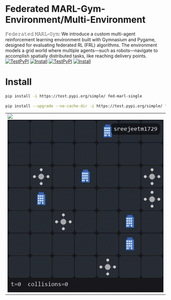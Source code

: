 # Federated MARL-Gym-Environment/Multi-Environment
𝙵𝚎𝚍𝚎𝚛𝚊𝚝𝚎𝚍 𝙼𝙰𝚁𝙻-𝙶𝚢𝚖: We introduce a custom multi-agent reinforcement learning environment built with Gymnasium and Pygame, designed for evaluating federated RL (FRL) algorithms. The environment models a grid world where multiple agents—such as robots—navigate to accomplish spatially distributed tasks, like reaching delivery points.
[![TestPyPI](https://img.shields.io/badge/dynamic/json?url=https://test.pypi.org/pypi/marl-env/json&query=$.info.version&label=TestPyPI-Single-Env&logo=pypi)](https://test.pypi.org/project/fed-marl-single/)
[![Install](https://img.shields.io/badge/pip%20install-marl--env-red)](#installation)
[![TestPyPI](https://img.shields.io/badge/dynamic/json?url=https://test.pypi.org/pypi/fed-marl-multi/json&query=$.info.version&label=TestPyPI-Multi-Env&logo=pypi&cacheSeconds=300)](https://test.pypi.org/project/fed-marl-multi/)
[![Install](https://img.shields.io/badge/pip%20install-marl--env-red)](#installation)
# Install
 ```bash
pip install -i https://test.pypi.org/simple/ fed-marl-single
```
```bash
pip install --upgrade --no-cache-dir -i https://test.pypi.org/simple/ "fed-marl-multi==0.2.2"
```
</table>
<table> 
  <tr> 
    <td>
      <img src="https://github.com/sreejeetm1729/MARL-Gym-Environment/blob/main/Training%20Video%20MARL-Gym-Multi-Environment.gif" style="width:800px">
      <img src="https://github.com/sreejeetm1729/Federated-MARL-Gym-Environment/blob/main/Training%20Video%20MARL-Gym-Single-Environment.gif" style="width:800px">
    </td> 
  </tr>

